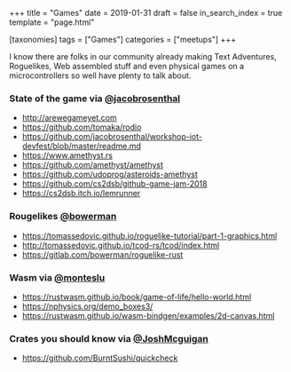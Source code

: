 +++
title = "Games"
date = 2019-01-31
draft = false
in_search_index = true
template = "page.html"

[taxonomies] 
tags = ["Games"]
categories = ["meetups"] 
+++

I know there are folks in our community already making Text Adventures, Roguelikes, Web assembled stuff and even physical games on a microcontrollers so well have plenty to talk about.

<!-- more -->

### State of the game via [@jacobrosenthal](https://github.com/jacobrosenthal)
* http://arewegameyet.com
* https://github.com/tomaka/rodio
* https://github.com/jacobrosenthal/workshop-iot-devfest/blob/master/readme.md
* https://www.amethyst.rs
* https://github.com/amethyst/amethyst
* https://github.com/udoprog/asteroids-amethyst
* https://github.com/cs2dsb/github-game-jam-2018
* https://cs2dsb.itch.io/lemrunner

### Rougelikes [@bowerman](https://gitlab.com/bowerman)
* https://tomassedovic.github.io/roguelike-tutorial/part-1-graphics.html
* http://tomassedovic.github.io/tcod-rs/tcod/index.html
* https://gitlab.com/bowerman/roguelike-rust

### Wasm via [@monteslu](https://github.com/monteslu)
* https://rustwasm.github.io/book/game-of-life/hello-world.html 
* https://nphysics.org/demo_boxes3/
* https://rustwasm.github.io/wasm-bindgen/examples/2d-canvas.html

### Crates you should know via [@JoshMcguigan](https://github.com/JoshMcguigan)
* https://github.com/BurntSushi/quickcheck


